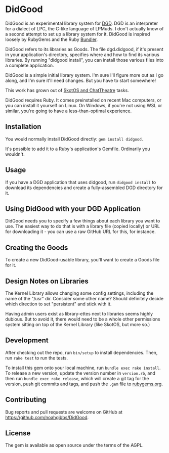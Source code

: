 # DidGood

DidGood is an experimental library system for [DGD](https://github.com/dworkin/LPC). DGD is an interpreter for a dialect of LPC, the C-like language of LPMuds. I don't actually know of a second attempt to set up a library system for it. DidGood is inspired loosely by RubyGems and the Ruby [Bundler](https://bundler.io).

DidGood refers to its libraries as Goods. The file dgd.didgood, if it's present in your application's directory, specifies where and how to find its various libraries. By running "didgood install", you can install those various files into a complete application.

DidGood is a simple initial library system. I'm sure I'll figure more out as I go along, and I'm sure it'll need changes. But you have to start somewhere!

This work has grown out of [SkotOS and ChatTheatre](https://github.com/ChatTheatre) tasks.

DidGood requires Ruby. It comes preinstalled on recent Mac computers, or you can install it yourself on Linux. On Windows, if you're not using WSL or similar, you're going to have a less-than-optimal experience.

## Installation

You would normally install DidGood directly: `gem install didgood`.

It's possible to add it to a Ruby's application's Gemfile. Ordinarily you wouldn't.

## Usage

If you have a DGD application that uses didgood, run `didgood install` to download its dependencies and create a fully-assembled DGD directory for it.

## Using DidGood with your DGD Application

DidGood needs you to specify a few things about each library you want to use. The easiest way to do that is with a library file (copied locally) or URL for downloading it - you can use a raw GitHub URL for this, for instance.

## Creating the Goods

To create a new DidGood-usable library, you'll want to create a Goods file for it.

## Design Notes on Libraries

The Kernel Library allows changing some config settings, including the name of the "/usr" dir. Consider some other name? Should definitely decide which direction to set "persistent" and stick with it.

Having admin users exist as library-ettes next to libraries seems highly dubious. But to avoid it, there would need to be a whole other permissions system sitting on top of the Kernel Library (like SkotOS, but more so.)



## Development

After checking out the repo, run `bin/setup` to install dependencies. Then, run `rake test` to run the tests.

To install this gem onto your local machine, run `bundle exec rake install`. To release a new version, update the version number in `version.rb`, and then run `bundle exec rake release`, which will create a git tag for the version, push git commits and tags, and push the `.gem` file to [rubygems.org](https://rubygems.org).

## Contributing

Bug reports and pull requests are welcome on GitHub at https://github.com/noahgibbs/DidGood.

## License

The gem is available as open source under the terms of the AGPL.
